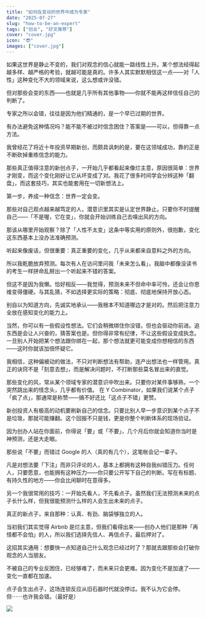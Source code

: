 ```yaml
---
title: "如何在变动的世界中成为专家"
date: "2025-07-27"
slug: "how-to-be-an-expert"
tags: ["创业", "好文推荐"]
cover: "cover.jpg"
icon: "😎"
images: ["cover.jpg"]
---
```

如果这世界是静止不变的，我们对观念的信心就能一路线性上升。某个想法经得起越多样、越严格的考验，就越可能是真的。许多人其实默默相信这一点——对「人性」这种变化不大的领域来说，这么想或许没错。



但对那些会变的东西——也就是几乎所有其他事物——你就不能再这样信任自己的判断了。



专家之所以会错，往往是因为他们精通的，是一个早已过期的世界。



有办法避免这种情况吗？能不能不被过时信念困住？答案是——可以，但得靠一点方法。



我曾经花了将近十年投资早期新创，而颇具讽刺的是，要在这领域成功，靠的正是不断砍掉重练信念的能力。



那些真正值得注意的新创点子，一开始几乎都看起来像烂主意，原因很简单：世界才刚变，而这个变化刚好让它从坏变成了对。我花了很多时间学会分辨这种「翻盘」，而这套技巧，其实也能套用在一切新想法上。



第一步，养成一种信念：世界一定会变。



那些对自己观点越来越笃定的人，潜意识里其实是认定世界静止。只要你不时提醒自己——「不是喔，它在变」，你就会开始训练自己去嗅出风的方向。



那该从哪里开始观察？除了「人性不太变」这条中等实用的原则外，很抱歉，变化这东西基本上没办法准确预测。



听起来像废话，但很重要：真正重要的变化，几乎从来都来自意料之外的方向。



所以我乾脆放弃预测。每次有人在访问里问我「未来怎么看」，我脑中都像没读书的考生一样拼命乱掰出一个听起来不错的答案。



但这不是因为我懒。恰好相反——我觉得，预测未来不但命中率可怜，还会让你思维变得僵硬。与其乱猜，不如选择更实际的策略：彻底、彻底地保持开放心态。



别自以为知道方向，先诚实地承认——我根本不知道哪边才是对的。然后把注意力全放在感知变化的能力上。



当然，你可以有一些假设性想法。它们会稍微绑住你没错，但也会驱动你前进。追东西是会让人兴奋的，猜答案也是。但你得非常有纪律，不让这些假设变成执念。
一旦别人开始把某个想法跟你绑在一起，那个想法就更可能变成你想相信的东西——这时你就该加倍怀疑它。



我相信，这种偏被动的做法，不只对判断想法有帮助，连产出想法也一样管用。真正的诀窍不是「刻意去想」，而是解决问题时，不打断那些莫名冒出来的直觉。



那些变化的风，常从某个领域专家的潜意识中吹出来。只要你对某件事够熟，一个突然跳出来的怪念头，几乎都有价值。
在 Y Combinator，如果我们说某个点子「疯了点」，那通常是称赞——搞不好还比「这点子不错」更赞。



新创投资人有极高的动机要刷新自己的信念。只要比别人早一步意识到某个点子不是垃圾，那就可能赚翻。这个回报不只是钱，更是你整个判断体系的现场验证。



因为创办人站在你面前，你得说「要」或「不要」，几个月后你就会知道你当时是神预测，还是大走眼。



那些说「不要」而错过 Google 的人（真的有几个），这笔帐会记一辈子。



凡是对想法要「下注」而非只评论的人，基本上都拥有这种自我纠错压力。任何人，只要愿意，也能拥有这种压力——你只要公开写下自己的判断。写在有标题、有持久性的地方——你会比闲聊时在意得多。



另一个我很常用的技巧：一开始先看人，不先看点子。虽然我们无法预测未来的点子长什么样，但我很能预测什么样的人会生出未来的点子。



真正的新点子，来自那种：认真、有劲、脑袋够独立的人。



当初我们其实觉得 Airbnb 是烂主意，但我们看得出来——创办人他们是那种「再怪都不会怕」的人，所以我们选择先信人、再信点子，最后押对了。



这招其实通用：想要快一点知道自己什么观念已经过时了？那就去跟那些会打破你观念的人当朋友。



不被自己的专业反困住，已经够难了，而未来只会更难。因为变化不是加速了——变化一直都在加速。



点子会生出点子，这场连锁反应从旧石器时代就没停过。我不认为它会停。
但⋯⋯也许我会错。（最好是）




![](https://prod-files-secure.s3.us-west-2.amazonaws.com/112d0858-5090-4d34-a606-b75eb8d65fd2/46476355-9cf3-4e99-9b7a-3531bc426380/1000202064.png?X-Amz-Algorithm=AWS4-HMAC-SHA256&X-Amz-Content-Sha256=UNSIGNED-PAYLOAD&X-Amz-Credential=ASIAZI2LB466R5NUAKEF%2F20250816%2Fus-west-2%2Fs3%2Faws4_request&X-Amz-Date=20250816T141131Z&X-Amz-Expires=3600&X-Amz-Security-Token=IQoJb3JpZ2luX2VjEC0aCXVzLXdlc3QtMiJHMEUCIAWwA6TbAgKW2FCC05eNSOLTt4tVUf8mKOhzC1jQ3sVrAiEAiEQUz%2Fflop6DWYJhf%2BX2WCJfhbJ00le7diS9t8XNKYoq%2FwMIdhAAGgw2Mzc0MjMxODM4MDUiDPq4738Rms6%2BYj4DByrcA2AoIDKPrLQ4rcmq0sIUaffHXCJh3pbUFTdH%2FYHKfaRZlMkAKVSoowTFBU0r%2FxnRh7rv%2BWbFg8eqX7uTmhAyAV%2F3edrBhS7vqqXA9PEVArpy4y9n9Jqk%2Br%2FGjZyH3KHXwY7p3XQNs3wOzti%2Bi9mj5eWxbioYchNcW2M1V5uFHS8UajorXC4K4Tk%2BZUoQC56F7Qrnirocy9YnRemJolsbumRhqKYCzgvw10fOYAtnNRavdtcBYYL7zXXn70cU88wOkFiKRw%2B0NHbFIwP6jfUeAl%2BZjg4WUOFh4AaoyCilzMRE69%2Bp3iPHxSxskJVHtIdT3tvOubinDQ7u6ANQvCvi1xj2sQkQm1tbRDynQvGl2Tvs3XtaShFwm7%2BOMIuoo8282Z%2Bi1IJaS74rM8aVihcsZGL5Ltog9K0jjZk6y7wRPd64eT03%2FQwiz66lR6ANr1VXjCd%2FUyoKdTilByjpAtOp8CYoSHbyGlZvnqfrAj%2BC52LABeOuQAWMOYOE8hRnkslChg15yITEeXQMZ9V3oFhwQUds%2FEJAi53eWF7Jp2Mh58nYQox%2FUqjbjpf3mWmPSNoIQ2pZbHmVLObqRUgRPjX%2FPe7fq9ag0JueUb3ktf24jVe2v6a55fBSgfdINOeTMOuBgsUGOqUBBEQmdO4oK%2FhfyY7ZLSBm7DKgkTR1TkESIhZAg%2BDrk8zKcSeAd8YsVa0Tt9hMXrgRSGiFCrDotJpzwc8Dffv0GnpVgGn9XbSmmcJbfhs39Ev6R%2B1Ukt0SqprNj9GfI4bfjpD7FR9nl0k8Owk5ZMet5dmw27j9L538snRIgbik%2F%2ByawnsNb9gZmuk8Mge7PzQvkSzoWHxhp6dhKsBJ6hhxmRqlh1jH&X-Amz-Signature=0cae7d756bbdad411e278c179dccdecb362b7ba6dc7e352b162b1f6b35e1f10e&X-Amz-SignedHeaders=host&x-amz-checksum-mode=ENABLED&x-id=GetObject)

